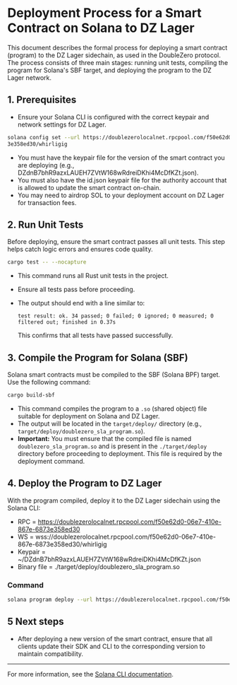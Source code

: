 # Deployment Process for a Smart Contract on Solana to DZ Lager

This document describes the formal process for deploying a smart contract (program) to the DZ Lager sidechain, as used in the DoubleZero protocol. The process consists of three main stages: running unit tests, compiling the program for Solana's SBF target, and deploying the program to the DZ Lager network.

## 1. Prerequisites 

- Ensure your Solana CLI is configured with the correct keypair and network settings for DZ Lager.
```bash
solana config set --url https://doublezerolocalnet.rpcpool.com/f50e62d0-06e7-410e-867e-6873e358ed30 --ws wss://doublezerolocalnet.rpcpool.com/f50e62d0-06e7-410e-867e-687
3e358ed30/whirligig
```
- You must have the keypair file for the version of the smart contract you are deploying (e.g., DZdnB7bhR9azxLAUEH7ZVtW168wRdreiDKhi4McDfKZt.json).
- You must also have the id.json keypair file for the authority account that is allowed to update the smart contract on-chain.
- You may need to airdrop SOL to your deployment account on DZ Lager for transaction fees.

## 2. Run Unit Tests

Before deploying, ensure the smart contract passes all unit tests. This step helps catch logic errors and ensures code quality.

```bash
cargo test -- --nocapture
```

- This command runs all Rust unit tests in the project.
- Ensure all tests pass before proceeding.
- The output should end with a line similar to:
  
  `test result: ok. 34 passed; 0 failed; 0 ignored; 0 measured; 0 filtered out; finished in 0.37s`
  
  This confirms that all tests have passed successfully.

## 3. Compile the Program for Solana (SBF)

Solana smart contracts must be compiled to the SBF (Solana BPF) target. Use the following command:

```bash
cargo build-sbf
```

- This command compiles the program to a `.so` (shared object) file suitable for deployment on Solana and DZ Lager.
- The output will be located in the `target/deploy/` directory (e.g., `target/deploy/doublezero_sla_program.so`).
- **Important:** You must ensure that the compiled file is named `doublezero_sla_program.so` and is present in the `./target/deploy` directory before proceeding to deployment. This file is required by the deployment command.

## 4. Deploy the Program to DZ Lager

With the program compiled, deploy it to the DZ Lager sidechain using the Solana CLI:

- RPC = https://doublezerolocalnet.rpcpool.com/f50e62d0-06e7-410e-867e-6873e358ed30
- WS = wss://doublezerolocalnet.rpcpool.com/f50e62d0-06e7-410e-867e-6873e358ed30/whirligig
- Keypair = ~/DZdnB7bhR9azxLAUEH7ZVtW168wRdreiDKhi4McDfKZt.json
- Binary file = ./target/deploy/doublezero_sla_program.so

### Command

```bash
solana program deploy --url https://doublezerolocalnet.rpcpool.com/f50e62d0-06e7-410e-867e-6873e358ed30 --ws wss://doublezerolocalnet.rpcpool.com/f50e62d0-06e7-410e-867e-6873e358ed30/whirligig --keypair ~/DZdnB7bhR9azxLAUEH7ZVtW168wRdreiDKhi4McDfKZt.json target/deploy/doublezero_sla_program.so
```

## 5 Next steps

- After deploying a new version of the smart contract, ensure that all clients update their SDK and CLI to the corresponding version to maintain compatibility.

---
For more information, see the [Solana CLI documentation](https://docs.solana.com/cli/deploy-a-program).

